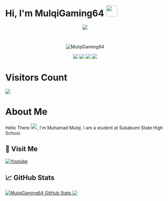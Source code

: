 # Hi, I'm MulqiGaming64 <img src="https://media.giphy.com/media/hvRJCLFzcasrR4ia7z/giphy.gif" width=35 />
<p align="center">
  <a href="https://github.com/DenverCoder1/readme-typing-svg"><img src="https://readme-typing-svg.demolab.com?font=Fira+Code&duration=4000&pause=500&width=435&lines=Assalamualaikum+Warahmatullah+..%E2%9D%A4%EF%B8%8F;A+FullStack+Developer+%3C3;High+School+Student;Active+Research+and+Learner;Love+to+Learning+a+New+Stuff+%3A)"></a>
</p>
<br>
<div align="center">
<p align="center"> 
  <img src="https://img.shields.io/github/followers/MulqiGaming64?label=Follow Me!&style=social" alt="MulqiGaming64" /> 
</p>

<p align="center">
  <img src="https://forthebadge.com/images/badges/built-with-love.svg">
  <img src="https://forthebadge.com/images/badges/ctrl-c-ctrl-v.svg">
  <img src="https://forthebadge.com/images/badges/not-a-bug-a-feature.svg">
  <img src="https://forthebadge.com/images/badges/powered-by-coffee.svg">
  <br>
</p>
</div>

# Visitors Count
<img src="https://profile-counter.glitch.me/MulqiGaming64/count.svg">

# About Me
Hello There <img src="https://media.giphy.com/media/hvRJCLFzcasrR4ia7z/giphy.gif" width=20 />, I'm Muhamad Mulqi, I am a student at Sukabumi State High School.
<br>

## 🚶 Visit Me
[![Youtube](https://img.shields.io/badge/Youtube-FF0014?style=for-the-badge&logo=youtube&logoColor=white)](https://www.youtube.com/channel/UCG64Lu7JYZO8q-4SQ8CTEjQ)
## &#x1f4c8; GitHub Stats
<a href="https://github.com/MulqiGaming64">
  <img align="center" src="https://github-readme-stats-sigma-five.vercel.app/api?username=MulqiGaming64&count_private=true&show_icons=true&hide_border=false&custom_title=MulqiGaming64%20Github%20Stats&include_all_commits=true&hide=issues&theme=tokyonight" alt="MulqiGaming64 GitHub Stats" />
</a>
<a href="https://github.com/MulqiGaming64">
  <img align="center" src="https://github-readme-stats-sigma-five.vercel.app/api/top-langs/?username=MulqiGaming64&layout=compact&hide_border=false&theme=tokyonight" />
</a>
